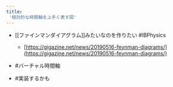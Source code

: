```yaml
---
title:
 '相対的な時間軸を上手く表す図'
---
```


- [[ファインマンダイアグラム]]みたいなのを作りたい #IBPhysics
    - [https://gigazine.net/news/20190516-feynman-diagrams/](https://gigazine.net/news/20190516-feynman-diagrams/)


- #バーチャル時間軸
- #実装するかも
